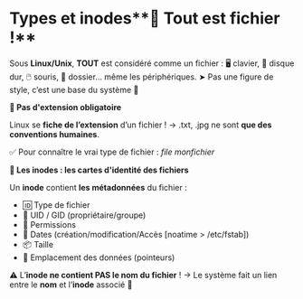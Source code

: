 # Types et inodes**📌 Tout est fichier !**

Sous **Linux/Unix**, **TOUT** est considéré comme un fichier : 🖥️ clavier, 💾 disque dur, 🖱️ souris, 📁 dossier… même les périphériques. ➤ Pas une figure de style, c’est une base du système 🧠

**🔎 Pas d'extension obligatoire**

Linux se **fiche de l’extension** d’un fichier ! → .txt, .jpg ne sont **que des conventions humaines**.

✅ Pour connaître le vrai type de fichier : *file monfichier*



**🧬 Les inodes : les cartes d'identité des fichiers**

Un **inode** contient **les métadonnées** du fichier :

- 🆔 Type de fichier
- 👤 UID / GID (propriétaire/groupe)
- 🔐 Permissions
- 📅 Dates (création/modification/Accès [noatime > /etc/fstab])
- 📦 Taille
- 📍 Emplacement des données (pointeurs)



⚠️ L’**inode ne contient PAS le nom du fichier** ! → Le système fait un lien entre le **nom** et l’**inode** associé 🧷
